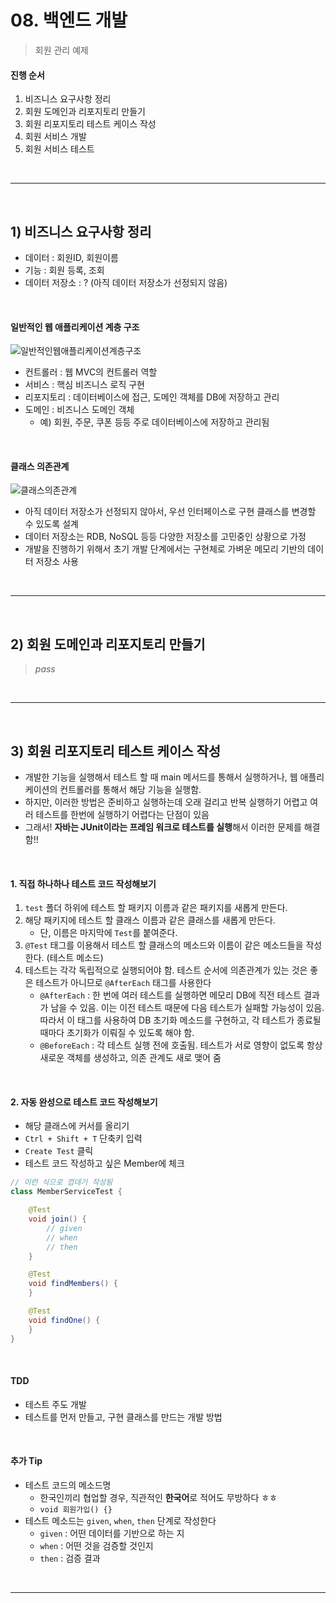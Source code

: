 # 08. 백엔드 개발

> 회원 관리 예제

#### 진행 순서

1. 비즈니스 요구사항 정리
2. 회원 도메인과 리포지토리 만들기
3. 회원 리포지토리 테스트 케이스 작성
4. 회원 서비스 개발
5. 회원 서비스 테스트

<br>

---

<br>

## 1) 비즈니스 요구사항 정리

* 데이터 : 회원ID, 회원이름
* 기능 : 회원 등록, 조회
* 데이터 저장소 : ? (아직 데이터 저장소가 선정되지 않음)

<br>

#### 일반적인 웹 애플리케이션 계층 구조

![일반적인웹애플리케이션계층구조](https://user-images.githubusercontent.com/71495290/179712521-44faf27f-5048-498f-b93c-f29c5669cc0a.jpeg)

* 컨트롤러 : 웹 MVC의 컨트롤러 역할
* 서비스 : 핵심 비즈니스 로직 구현
* 리포지토리 : 데이터베이스에 접근, 도메인 객체를 DB에 저장하고 관리
* 도메인 : 비즈니스 도메인 객체
  * 예) 회원, 주문, 쿠폰 등등 주로 데이터베이스에 저장하고 관리됨

<br>

#### 클래스 의존관계

![클래스의존관계](https://user-images.githubusercontent.com/71495290/179713094-2646177f-231d-41ca-a830-46ef3a7141cd.PNG)

* 아직 데이터 저장소가 선정되지 않아서, 우선 인터페이스로 구현 클래스를 변경할 수 있도록 설계
* 데이터 저장소는 RDB, NoSQL 등등 다양한 저장소를 고민중인 상황으로 가정
* 개발을 진행하기 위해서 초기 개발 단계에서는 구현체로 가벼운 메모리 기반의 데이터 저장소 사용

<br>

---

<br>

## 2) 회원 도메인과 리포지토리 만들기

> *pass*

<br>

---

<br>

## 3) 회원 리포지토리 테스트 케이스 작성

* 개발한 기능을 실행해서 테스트 할 때 main 메서드를 통해서 실행하거나, 웹 애플리케이션의 컨트롤러를 통해서 해당 기능을 실행함.
* 하지만, 이러한 방법은 준비하고 실행하는데 오래 걸리고 반복 실행하기 어렵고 여러 테스트를 한번에 실행하기 어렵다는 단점이 있음
* 그래서! **자바는 JUnit이라는 프레임 워크로 테스트를 실행**해서 이러한 문제를 해결함!!

<br>

#### 1. 직접 하나하나 테스트 코드 작성해보기

1. `test` 폴더 하위에 테스트 할 패키지 이름과 같은 패키지를 새롭게 만든다.
2. 해당 패키지에 테스트 할 클래스 이름과 같은 클래스를 새롭게 만든다.
   * 단, 이름은 마지막에 `Test`를 붙여준다.
3. `@Test` 태그를 이용해서 테스트 할 클래스의 메소드와 이름이 같은 메소드들을 작성한다. (테스트 메소드)
4. 테스트는 각각 독립적으로 실행되어야 함. 테스트 순서에 의존관계가 있는 것은 좋은 테스트가 아니므로 `@AfterEach` 태그를 사용한다
   * `@AfterEach` : 한 번에 여러 테스트를 실행하면 메모리 DB에 직전 테스트 결과가 남을 수 있음. 이는 이전 테스트 때문에 다음 테스트가 실패할 가능성이 있음. 따라서 이 태그를 사용하여 DB 초기화 메소드를 구현하고, 각 테스트가 종료될 때마다 초기화가 이뤄질 수 있도록 해야 함.
   * `@BeforeEach` : 각 테스트 실행 전에 호출됨. 테스트가 서로 영향이 없도록 항상 새로운 객체를 생성하고, 의존 관계도 새로 맺어 줌

<br>

#### 2. 자동 완성으로 테스트 코드 작성해보기

* 해당 클래스에 커서를 올리기
* `Ctrl + Shift + T` 단축키 입력
* `Create Test` 클릭 
* 테스트 코드 작성하고 싶은 Member에 체크

```java
// 이런 식으로 껍데기 작성됨
class MemberServiceTest {

    @Test
    void join() {
        // given
        // when
        // then
    }

    @Test
    void findMembers() {
    }

    @Test
    void findOne() {
    }
}
```

<br>

#### TDD

* 테스트 주도 개발
* 테스트를 먼저 만들고, 구현 클래스를 만드는 개발 방법

<br>

#### 추가 Tip

* 테스트 코드의 메소드명
  * 한국인끼리 협업할 경우, 직관적인 **한국어**로 적어도 무방하다 ㅎㅎ
  * `void 회원가입() {}`
* 테스트 메소드는 `given`, `when`, `then` 단계로 작성한다
  * `given` : 어떤 데이터를 기반으로 하는 지
  * `when` : 어떤 것을 검증할 것인지
  * `then` : 검증 결과

<br>

---

<br>

## 
